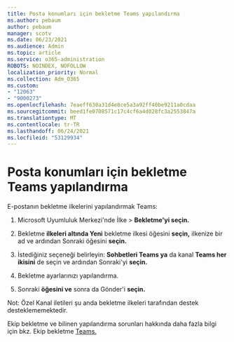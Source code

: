 ```yaml
---
title: Posta konumları için bekletme Teams yapılandırma
ms.author: pebaum
author: pebaum
manager: scotv
ms.date: 06/23/2021
ms.audience: Admin
ms.topic: article
ms.service: o365-administration
ROBOTS: NOINDEX, NOFOLLOW
localization_priority: Normal
ms.collection: Adm_O365
ms.custom:
- "12063"
- "9000273"
ms.openlocfilehash: 7eaeff630a31d4e8ce5a3a92ff40be9211a0cdaa
ms.sourcegitcommit: beed1fe0708571c17c4cf6a4d028fc3a2553847a
ms.translationtype: MT
ms.contentlocale: tr-TR
ms.lasthandoff: 06/24/2021
ms.locfileid: "53129934"
---
```

# <a name="configure-retention-policies-for-teams-locations"></a>Posta konumları için bekletme Teams yapılandırma

E-postanın bekletme ilkelerini yapılandırmak Teams:

1. Microsoft Uyumluluk Merkezi'nde İlke  >  **Bekletme'yi seçin.**

1. Bekletme **ilkeleri altında Yeni** bekletme ilkesi öğesini **seçin,** ilkenize bir ad ve ardından Sonraki öğesini **seçin.**

1. İstediğiniz seçeneği belirleyin: **Sohbetleri Teams ya** da kanal **Teams her ikisini** de seçin ve ardından Sonraki'yi **seçin.**

1. Bekletme ayarlarınızı yapılandırma. 

1. Sonraki **öğesini ve** sonra da Gönder'i **seçin.**

Not: Özel Kanal iletileri şu anda bekletme ilkeleri tarafından destek desteklememektedir.

Ekip bekletme ve bilinen yapılandırma sorunları hakkında daha fazla bilgi için bkz. Ekip bekletme [Teams.](/microsoft-365/compliance/create-retention-policies#retention-policy-for-teams-locations)

